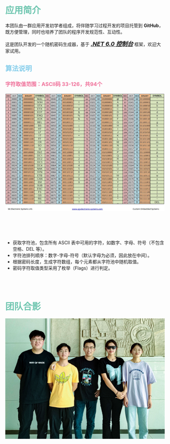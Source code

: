 # **<font color=#70C6B0>应用简介</font>**

本团队由一群应用开发初学者组成，将伴随学习过程开发的项目托管到 **GitHub**，既方便管理，同时也培养了团队的程序开发规范性、互动性。

这是团队开发的一个随机密码生成器，基于 ***[<font size=4>.NET 6.0 控制台</font>](https://dotnet.microsoft.com/zh-cn/download/dotnet/6.0)*** 框架，欢迎大家试用。

## **<font color=#87CEEB>算法说明</font>**

### <font color=#EF7099>字符取值范围：ASCII码 33-126，共94个</font>
<img src="./Images/ASCII/ASCII-Table-1.jpg" alt="ASCII码表">

###### <br></br>
- 获取字符池，包含所有 ASCII 表中可用的字符，如数字、字母、符号（不包含空格、DEL 等）。
- 字符池排列顺序：数字-字母-符号（默认字母为必须，因此放在中间）。
- 根据密码长度，生成字符数组，每个元素都从字符池中随机取值。
- 密码字符取值类型采用了枚举（Flags）进行判定。
<br></br>
<br></br>
# **<font color=#70C6B0>团队合影</font>**

<img src="./Images/TeamMembers/团队成员.jpg" alt="我和团队成员">
